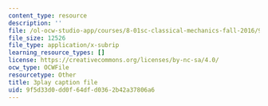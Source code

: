 ```yaml
---
content_type: resource
description: ''
file: /ol-ocw-studio-app/courses/8-01sc-classical-mechanics-fall-2016/9f5d33d0dd0f64dfd0362b42a37806a6_flwYlUfw4WU.srt
file_size: 12526
file_type: application/x-subrip
learning_resource_types: []
license: https://creativecommons.org/licenses/by-nc-sa/4.0/
ocw_type: OCWFile
resourcetype: Other
title: 3play caption file
uid: 9f5d33d0-dd0f-64df-d036-2b42a37806a6
---
```

